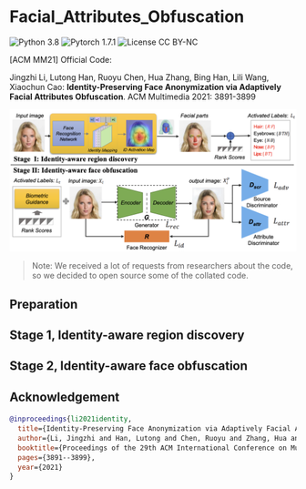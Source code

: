 # Facial_Attributes_Obfuscation

![Python 3.8](https://img.shields.io/badge/python-3.8-green.svg?style=plastic)
![Pytorch 1.7.1](https://img.shields.io/badge/pytorch-1.7.1-green.svg?style=plastic)
![License CC BY-NC](https://img.shields.io/badge/license-MIT-green.svg?style=plastic)

[ACM MM21] Official Code: 

Jingzhi Li, Lutong Han, Ruoyu Chen, Hua Zhang, Bing Han, Lili Wang, Xiaochun Cao:
**Identity-Preserving Face Anonymization via Adaptively Facial Attributes Obfuscation**. ACM Multimedia 2021: 3891-3899

![](./figure/framework.png)

> Note: We received a lot of requests from researchers about the code, so we decided to open source some of the collated code.

## Preparation



## Stage 1, Identity-aware region discovery

## Stage 2, Identity-aware face obfuscation

## Acknowledgement

```bibtex
@inproceedings{li2021identity,
  title={Identity-Preserving Face Anonymization via Adaptively Facial Attributes Obfuscation},
  author={Li, Jingzhi and Han, Lutong and Chen, Ruoyu and Zhang, Hua and Han, Bing and Wang, Lili and Cao, Xiaochun},
  booktitle={Proceedings of the 29th ACM International Conference on Multimedia},
  pages={3891--3899},
  year={2021}
}
```